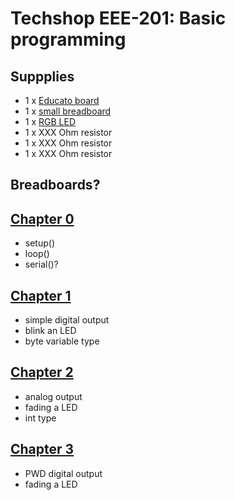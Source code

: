 # Techshop EEE-201: Basic programming


## Suppplies

- 1 x [Educato board](https://moderndevice.com/product/educato/)
- 1 x [small breadboard](https://www.adafruit.com/products/64)
- 1 x [RGB LED](https://www.adafruit.com/products/314)
- 1 x XXX Ohm resistor
- 1 x XXX Ohm resistor
- 1 x XXX Ohm resistor


## Breadboards?


## [Chapter 0](https://github.com/ConstantinoSchillebeeckx/Techshop-EEE-201/tree/master/chapter_0)

- setup()
- loop()
- serial()?


## [Chapter 1](https://github.com/ConstantinoSchillebeeckx/Techshop-EEE-201/tree/master/chapter_1)

- simple digital output
- blink an LED
- byte variable type


## [Chapter 2](https://github.com/ConstantinoSchillebeeckx/Techshop-EEE-201/tree/master/chapter_2)

- analog output
- fading a LED
- int type


## [Chapter 3](https://github.com/ConstantinoSchillebeeckx/Techshop-EEE-201/tree/master/chapter_3)

- PWD digital output
- fading a LED
